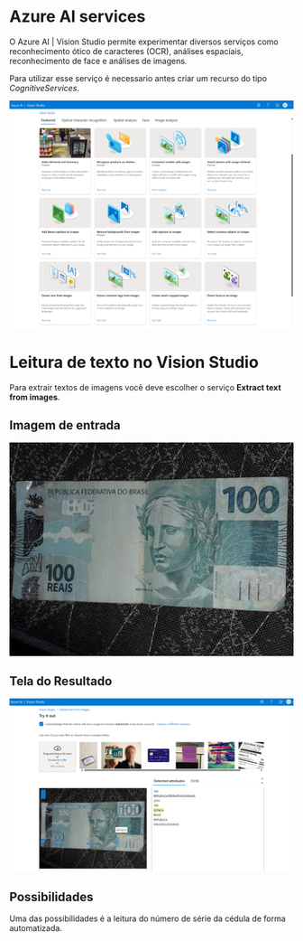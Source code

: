 #  Azure AI services
O Azure AI | Vision Studio permite experimentar diversos serviços como reconhecimento ótico de caracteres (OCR), análises espaciais, reconhecimento de face e análises de imagens.

Para utilizar esse serviço é necessario antes criar um recurso do tipo *CognitiveServices*.

![Tela Vision Studio](/VisionStudio.png)

# Leitura de texto no Vision Studio
Para extrair textos de imagens você deve escolher o serviço **Extract text from images**.

## Imagem de entrada
![Imagem 100 reais](/inputs/img_100.jpg)

## Tela do Resultado
![Resultado](/output/Resultado.png)

## Possibilidades
Uma das possibilidades é a leitura do número de série da cédula de forma automatizada.
